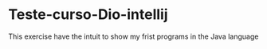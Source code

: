 # Teste-curso-Dio-intellij

This exercise have the intuit to show my frist programs in the Java language
